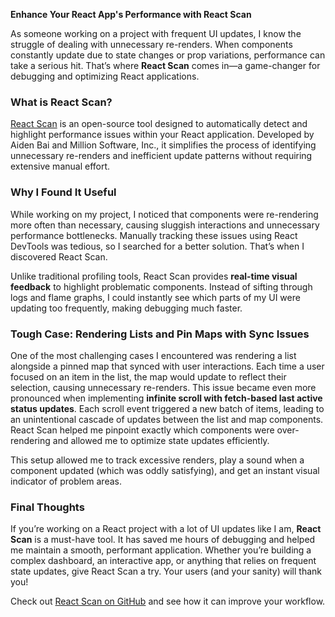 **Enhance Your React App's Performance with React Scan**

As someone working on a project with frequent UI updates, I know the struggle of dealing with unnecessary re-renders. When components constantly update due to state changes or prop variations, performance can take a serious hit. That’s where **React Scan** comes in—a game-changer for debugging and optimizing React applications.

### What is React Scan?

[React Scan](https://github.com/aidenybai/react-scan) is an open-source tool designed to automatically detect and highlight performance issues within your React application. Developed by Aiden Bai and Million Software, Inc., it simplifies the process of identifying unnecessary re-renders and inefficient update patterns without requiring extensive manual effort.

### Why I Found It Useful

While working on my project, I noticed that components were re-rendering more often than necessary, causing sluggish interactions and unnecessary performance bottlenecks. Manually tracking these issues using React DevTools was tedious, so I searched for a better solution. That’s when I discovered React Scan.

Unlike traditional profiling tools, React Scan provides **real-time visual feedback** to highlight problematic components. Instead of sifting through logs and flame graphs, I could instantly see which parts of my UI were updating too frequently, making debugging much faster.

### Tough Case: Rendering Lists and Pin Maps with Sync Issues

One of the most challenging cases I encountered was rendering a list alongside a pinned map that synced with user interactions. Each time a user focused on an item in the list, the map would update to reflect their selection, causing unnecessary re-renders. This issue became even more pronounced when implementing **infinite scroll with fetch-based last active status updates**. Each scroll event triggered a new batch of items, leading to an unintentional cascade of updates between the list and map components. React Scan helped me pinpoint exactly which components were over-rendering and allowed me to optimize state updates efficiently.

This setup allowed me to track excessive renders, play a sound when a component updated (which was oddly satisfying), and get an instant visual indicator of problem areas.

### Final Thoughts

If you’re working on a React project with a lot of UI updates like I am, **React Scan** is a must-have tool. It has saved me hours of debugging and helped me maintain a smooth, performant application. Whether you’re building a complex dashboard, an interactive app, or anything that relies on frequent state updates, give React Scan a try. Your users (and your sanity) will thank you!

Check out [React Scan on GitHub](https://github.com/aidenybai/react-scan) and see how it can improve your workflow.
